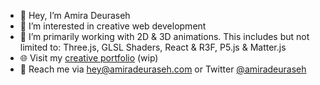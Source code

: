 - 👋  Hey, I’m Amira Deuraseh
- 👀  I’m interested in creative web development
- 🌱  I’m primarily working with 2D & 3D animations. This includes but not limited to: Three.js, GLSL Shaders, React & R3F, P5.js & Matter.js
- 🌐  Visit my [creative portfolio](https://amiradeuraseh.com) (wip)
- 💌  Reach me via <hey@amiradeuraseh.com> or Twitter [@amiradeuraseh](https://twitter.com/amiradeuraseh)
